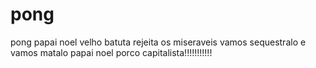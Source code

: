 # pong
 pong papai noel velho batuta rejeita os miseraveis vamos sequestralo e vamos matalo papai noel porco capitalista!!!!!!!!!!!
